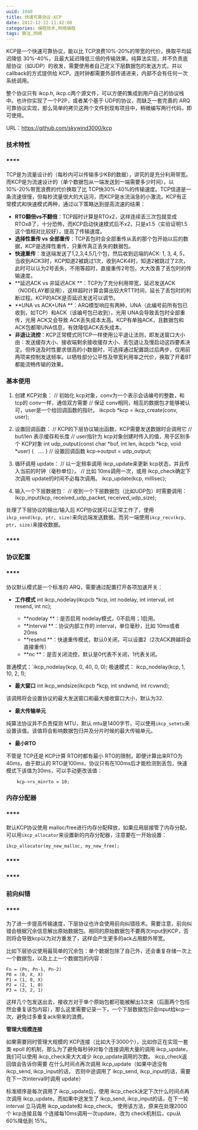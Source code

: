 ```yaml
---
uuid: 1048
title: 快速可靠协议-KCP
date: 2012-12-22 11:42:00
categories: 编程技术,网络编程
tags: 算法,网络
---
```

KCP是一个快速可靠协议，能以比 TCP浪费10%-20%的带宽的代价，换取平均延迟降低 30%-40%，且最大延迟降低三倍的传输效果。纯算法实现，并不负责底层协议（如UDP）的收发，需要使用者自己定义下层数据包的发送方式，并以 callback的方式提供给 KCP。连时钟都需要外部传递进来，内部不会有任何一次系统调用。

整个协议只有 ikcp.h, ikcp.c两个源文件，可以方便的集成到用户自己的协议栈中。也许你实现了一个P2P，或者某个基于 UDP的协议，而缺乏一套完善的 ARQ可靠协议实现，那么简单的拷贝这两个文件到现有项目中，稍微编写两行代码，即可使用。

URL：<https://github.com/skywind3000/kcp>

###

### **技术特性**

### ****

TCP是为流量设计的（每秒内可以传输多少KB的数据），讲究的是充分利用带宽。而KCP是为流速设计的（单个数据包从一端发送到一端需要多少时间），以10%-20%带宽浪费的代价换取了比 TCP快30%-40%的传输速度。TCP信道是一条流速很慢，但每秒流量很大的大运河，而KCP是水流湍急的小激流。KCP有正常模式和快速模式两种，通过以下策略达到提高流速的结果：

  * **RTO翻倍vs不翻倍**：TCP超时计算是RTOx2，这样连续丢三次包就变成RTOx8了，十分恐怖，而KCP启动快速模式后不x2，只是x1.5（实验证明1.5这个值相对比较好），提高了传输速度。
  * **选择性重传 vs 全部重传**：TCP丢包时会全部重传从丢的那个包开始以后的数据，KCP是选择性重传，只重传真正丢失的数据包。
  * **快速重传**：发送端发送了1,2,3,4,5几个包，然后收到远端的ACK: 1, 3, 4, 5，当收到ACK3时，KCP知道2被跳过1次，收到ACK4时，知道2被跳过了2次，此时可以认为2号丢失，不用等超时，直接重传2号包，大大改善了丢包时的传输速度。
  * **延迟ACK vs 非延迟ACK **：TCP为了充分利用带宽，延迟发送ACK（NODELAY都没用），这样超时计算会算出较大RTT时间，延长了丢包时的判断过程。KCP的ACK是否延迟发送可以调节。
  * **UNA vs ACK+UNA **：ARQ模型响应有两种，UNA（此编号前所有包已收到，如TCP）和ACK（该编号包已收到），光用 UNA会导致丢包时全部重传，光用 ACK又会导致 ACK丢失成本太高。KCP有单独ACK，且数据包和ACK包都带UNA信息，有效降低ACK丢失成本。
  * **非退让流控**：KCP正常模式同TCP一样使用公平退让法则，即发送窗口大小由：发送缓存大小、接收端剩余接收缓存大小、丢包退让及慢启动这四要素决定。但传送及时性要求很高的小数据时，可选择通过配置跳过后两步，仅用前两项来控制发送频率。以牺牲部分公平性及带宽利用率之代价，换取了开着BT都能流畅传输的效果。

###

### **基本使用**

  1. 创建 KCP对象：
        // 初始化 kcp对象，conv为一个表示会话编号的整数，和tcp的 conv一样，通信双方需要
    // 保证 conv相同，相互的数据包才能够被认可，user是一个给回调函数的指针。
    ikcpcb *kcp = ikcp_create(conv, user);

  2. 设置回调函数：
        // KCP的下层协议输出函数，KCP需要发送数据时会调用它
    // buf/len 表示缓存和长度
    // user指针为 kcp对象创建时传入的值，用于区别多个 KCP对象
    int udp_output(const char *buf, int len, ikcpcb *kcp, void *user)
    {   ....
    }
    // 设置回调函数
    kcp->output = udp_output;

  3. 循环调用 update：
        // 以一定频率调用 ikcp_update来更新 kcp状态，并且传入当前的时钟（毫秒单位）。
    // 比如 10ms调用一次，或用 ikcp_check确定下次调用 update的时间不必每次调用。
    ikcp_update(kcp, millisec);

  4. 输入一个下层数据包：
        // 收到一个下层数据包（比如UDP包）时需要调用：
    ikcp_input(kcp, received_udp_packet, received_udp_size);

处理了下层协议的输出/输入后 KCP协议就可以正常工作了，使用 `ikcp_send(kcp, ptr, size)`来向远端发送数据。而另一端使用`ikcp_recv(kcp, ptr, size)`来接收数据。

###

### ****

### **协议配置**

### ****

协议默认模式是一个标准的 ARQ，需要通过配置打开各项加速开关：

  * **工作模式**
        int ikcp_nodelay(ikcpcb *kcp, int nodelay, int interval, int resend, int nc);

    * **nodelay **：是否启用 nodelay模式，0不启用；1启用。
    * **interval **：协议内部工作的 interval，单位毫秒，比如 10ms或者 20ms
    * **resend **：快速重传模式，默认0关闭，可以设置2（2次ACK跨越将会直接重传）
    * **nc **：是否关闭流控，默认是0代表不关闭，1代表关闭。

普通模式：`ikcp_nodelay(kcp, 0, 40, 0, 0); 极速模式： ikcp_nodelay(kcp, 1, 10, 2, 1);

  * **最大窗口**
        int ikcp_wndsize(ikcpcb *kcp, int sndwnd, int rcvwnd);

该调用将会设置协议的最大发送窗口和最大接收窗口大小，默认为32.

  * **最大传输单元**

纯算法协议并不负责探测 MTU，默认 mtu是1400字节，可以使用`ikcp_setmtu`来设置该值。该值将会影响数据包归并及分片时候的最大传输单元。

  * **最小RTO**

不管是 TCP还是 KCP计算 RTO时都有最小 RTO的限制，即便计算出来RTO为40ms，由于默认的 RTO是100ms，协议只有在100ms后才能检测到丢包，快速模式下该值为30ms，可以手动更改该值：

        kcp->rx_minrto = 10;

###

### **内存分配器**

### ****

默认KCP协议使用 malloc/free进行内存分配释放，如果应用层接管了内存分配，可以用`ikcp_allocator`来设置新的内存分配器，注意要在一开始设置：

    ikcp_allocator(my_new_malloc, my_new_free);

###

### ****

### ****

### **前向纠错**

### ****

为了进一步提高传输速度，下层协议也许会使用前向纠错技术。需要注意，前向纠错会根据冗余信息解出原始数据包。相同的原始数据包不要两次input到KCP，否则将会导致kcp以为对方重发了，这样会产生更多的ack占用额外带宽。

比如下层协议使用最简单的冗余包：单个数据包除了自己外，还会重复存储一次上一个数据包，以及上上一个数据包的内容：

    Fn = (Pn, Pn-1, Pn-2)
    P0 = (0, X, X)
    P1 = (1, 0, X)
    P2 = (2, 1, 0)
    P3 = (3, 2, 1)


这样几个包发送出去，接收方对于单个原始包都可能被解出3次来（后面两个包任然会重复该包内容），那么这里需要记录一下，一个下层数据包只会input给kcp一次，避免过多重复ack带来的浪费。

**管理大规模连接**

如果需要同时管理大规模的 KCP连接（比如大于3000个），比如你正在实现一套类 epoll 的机制，那么为了避免每秒钟对每个连接调用大量的调用 ikcp_update，我们可以使用 ikcp_check来大大减少 ikcp_update调用的次数。 ikcp_check返回值会告诉你需要 在什么时间点再次调用 ikcp_update（如果中途没有 ikcp_send, ikcp_input的话，
否则中途调用了 ikcp_send, ikcp_input的话，需要在下一次interval时调用 update）

标准顺序是每次调用了 ikcp_update后，使用 ikcp_check决定下次什么时间点再次调用 ikcp_update，而如果中途发生了 ikcp_send, ikcp_input的话，在下一轮 interval 立马调用 ikcp_update和 ikcp_check。 使用该方法，原来在处理2000个 kcp连接且每 个连接每10ms调用一次update，改为 check机制后，cpu从
60%降低到 15%。

